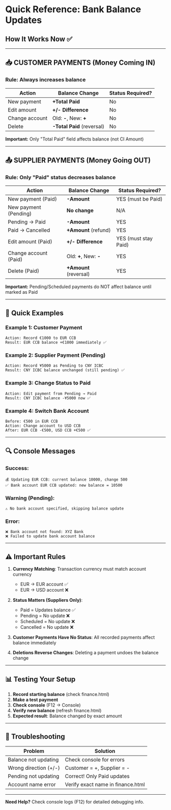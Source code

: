 # Quick Reference: Bank Balance Updates
## How It Works Now ✅

---

## 📥 CUSTOMER PAYMENTS (Money Coming IN)

### Rule: **Always increases balance**

| Action | Balance Change | Status Required? |
|--------|----------------|------------------|
| New payment | **+Total Paid** | No |
| Edit amount | **+/- Difference** | No |
| Change account | Old: **-**, New: **+** | No |
| Delete | **-Total Paid** (reversal) | No |

**Important:** Only "Total Paid" field affects balance (not CI Amount)

---

## 📤 SUPPLIER PAYMENTS (Money Going OUT)

### Rule: **Only "Paid" status decreases balance**

| Action | Balance Change | Status Required? |
|--------|----------------|------------------|
| New payment (Paid) | **-Amount** | YES (must be Paid) |
| New payment (Pending) | **No change** | N/A |
| Pending → Paid | **-Amount** | YES |
| Paid → Cancelled | **+Amount** (refund) | YES |
| Edit amount (Paid) | **+/- Difference** | YES (must stay Paid) |
| Change account (Paid) | Old: **+**, New: **-** | YES |
| Delete (Paid) | **+Amount** (reversal) | YES |

**Important:** Pending/Scheduled payments do NOT affect balance until marked as Paid

---

## 🎯 Quick Examples

### Example 1: Customer Payment
```
Action: Record €1000 to EUR CCB
Result: EUR CCB balance +€1000 immediately ✅
```

### Example 2: Supplier Payment (Pending)
```
Action: Record ¥5000 as Pending to CNY ICBC
Result: CNY ICBC balance unchanged (still pending) ✅
```

### Example 3: Change Status to Paid
```
Action: Edit payment from Pending → Paid
Result: CNY ICBC balance -¥5000 now ✅
```

### Example 4: Switch Bank Account
```
Before: €500 in EUR CCB
Action: Change account to USD CCB
After: EUR CCB -€500, USD CCB +€500 ✅
```

---

## 🔍 Console Messages

### Success:
```
💰 Updating EUR CCB: current balance 10000, change 500
✅ Bank account EUR CCB updated: new balance = 10500
```

### Warning (Pending):
```
⚠️ No bank account specified, skipping balance update
```

### Error:
```
❌ Bank account not found: XYZ Bank
❌ Failed to update bank account balance
```

---

## ⚠️ Important Rules

1. **Currency Matching**: Transaction currency must match account currency
   - EUR → EUR account ✅
   - EUR → USD account ❌

2. **Status Matters (Suppliers Only)**:
   - Paid = Updates balance ✅
   - Pending = No update ❌
   - Scheduled = No update ❌
   - Cancelled = No update ❌

3. **Customer Payments Have No Status**: All recorded payments affect balance immediately

4. **Deletions Reverse Changes**: Deleting a payment undoes the balance change

---

## 📊 Testing Your Setup

1. **Record starting balance** (check finance.html)
2. **Make a test payment**
3. **Check console** (F12 → Console)
4. **Verify new balance** (refresh finance.html)
5. **Expected result**: Balance changed by exact amount

---

## 🚨 Troubleshooting

| Problem | Solution |
|---------|----------|
| Balance not updating | Check console for errors |
| Wrong direction (+/-) | Customer = +, Supplier = - |
| Pending not updating | Correct! Only Paid updates |
| Account name error | Verify exact name in finance.html |

---

**Need Help?** Check console logs (F12) for detailed debugging info.
